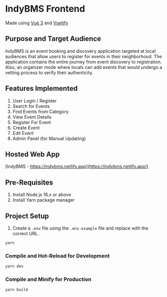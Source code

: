 # IndyBMS Frontend

Made using [Vue 3](https://vuejs.org/) and [Vuetify](https://next.vuetifyjs.com/en/components/all/)

## Purpose and Target Audience

IndyBMS is an event booking and discovery application targeted at local audiences that allow users to register for events in their neighborhood. The application contains the entire journey from event discovery to registration. Also, an organizer mode where locals can add events that would undergo a vetting process to verify their authenticity.

## Features Implemented

1. User Login / Register
2. Search for Events
3. Find Events from Category
4. View Event Details
5. Register For Event
6. Create Event
7. Edit Event
8. Admin Panel (for Manual Updating)

## Hosted Web App

[IndyBMS - https://indybms.netlify.app](https://indybms.netlify.app/)

## Pre-Requisites

1. Install Node.js 16.x or above
2. Install Yarn package manager

## Project Setup

1. Create a `.env` file using the `.env.example` file and replace with the correct URL.

```sh
yarn
```

### Compile and Hot-Reload for Development

```sh
yarn dev
```

### Compile and Minify for Production

```sh
yarn build
```
